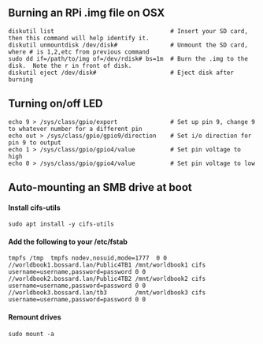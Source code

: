 ## Burning an RPi .img file on OSX

    diskutil list                                 # Insert your SD card, then this command will help identify it.
    diskutil unmountdisk /dev/disk#               # Unmount the SD card, where # is 1,2,etc from previous command
    sudo dd if=/path/to/img of=/dev/rdisk# bs=1m  # Burn the .img to the disk.  Note the r in front of disk.
    diskutil eject /dev/disk#                     # Eject disk after burning

## Turning on/off LED

    echo 9 > /sys/class/gpio/export               # Set up pin 9, change 9 to whatever number for a different pin
    echo out > /sys/class/gpio/gpio9/direction    # Set i/o direction for pin 9 to output
    echo 1 > /sys/class/gpio/gpio4/value          # Set pin voltage to high
    echo 0 > /sys/class/gpio/gpio4/value          # Set pin voltage to low
    
## Auto-mounting an SMB drive at boot

#### Install cifs-utils

    sudo apt install -y cifs-utils
    
#### Add the following to your /etc/fstab

    tmpfs /tmp  tmpfs nodev,nosuid,mode=1777  0 0
    //worldbook1.bossard.lan/Public4TB1 /mnt/worldbook1 cifs username=username,password=password 0 0
    //worldbook2.bossard.lan/Public4TB2 /mnt/worldbook2 cifs username=username,password=password 0 0
    //worldbook3.bossard.lan/tb3        /mnt/worldbook3 cifs username=username,password=password 0 0

#### Remount drives

    sudo mount -a
